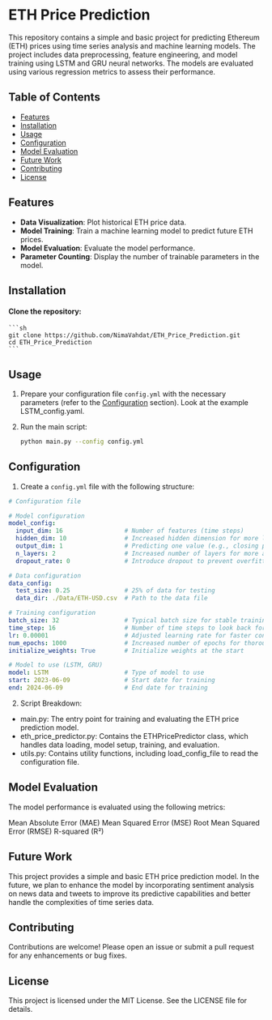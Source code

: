 # ETH Price Prediction

This repository contains a simple and basic project for predicting Ethereum (ETH) prices using time series analysis and machine learning models. The project includes data preprocessing, feature engineering, and model training using LSTM and GRU neural networks. The models are evaluated using various regression metrics to assess their performance.

## Table of Contents
- [Features](#features)
- [Installation](#installation)
- [Usage](#usage)
- [Configuration](#configuration)
- [Model Evaluation](#Model-Evaluation)
- [Future Work](#future-work)
- [Contributing](#contributing)
- [License](#license)

## Features

- **Data Visualization**: Plot historical ETH price data.
- **Model Training**: Train a machine learning model to predict future ETH prices.
- **Model Evaluation**: Evaluate the model performance.
- **Parameter Counting**: Display the number of trainable parameters in the model.

## Installation

#### Clone the repository:
    ```sh
    git clone https://github.com/NimaVahdat/ETH_Price_Prediction.git
    cd ETH_Price_Prediction
    ```


## Usage

1. Prepare your configuration file `config.yml` with the necessary parameters (refer to the [Configuration](#configuration) section). Look at the example LSTM_config.yaml.

2. Run the main script:
    ```sh
    python main.py --config config.yml
    ```

## Configuration

1. Create a `config.yml` file with the following structure:

```yaml
# Configuration file

# Model configuration
model_config:
  input_dim: 16                 # Number of features (time steps)
  hidden_dim: 10                # Increased hidden dimension for more learning capacity
  output_dim: 1                 # Predicting one value (e.g., closing price)
  n_layers: 2                   # Increased number of layers for more abstract representations
  dropout_rate: 0               # Introduce dropout to prevent overfitting

# Data configuration
data_config:
  test_size: 0.25               # 25% of data for testing
  data_dir: ./Data/ETH-USD.csv  # Path to the data file

# Training configuration
batch_size: 32                  # Typical batch size for stable training
time_step: 16                   # Number of time steps to look back for prediction
lr: 0.00001                     # Adjusted learning rate for faster convergence
num_epochs: 1000                # Increased number of epochs for thorough training
initialize_weights: True        # Initialize weights at the start

# Model to use (LSTM, GRU)
model: LSTM                     # Type of model to use
start: 2023-06-09               # Start date for training
end: 2024-06-09                 # End date for training
```
2. Script Breakdown:

 * main.py: The entry point for training and evaluating the ETH price prediction model.
 * eth_price_predictor.py: Contains the ETHPricePredictor class, which handles data loading, model setup, training, and evaluation.
 * utils.py: Contains utility functions, including load_config_file to read the configuration file.

## Model Evaluation
The model performance is evaluated using the following metrics:

Mean Absolute Error (MAE)
Mean Squared Error (MSE)
Root Mean Squared Error (RMSE)
R-squared (R²)

## Future Work
This project provides a simple and basic ETH price prediction model. In the future, we plan to enhance the model by incorporating sentiment analysis on news data and tweets to improve its predictive capabilities and better handle the complexities of time series data.

## Contributing
Contributions are welcome! Please open an issue or submit a pull request for any enhancements or bug fixes.

## License
This project is licensed under the MIT License. See the LICENSE file for details.

